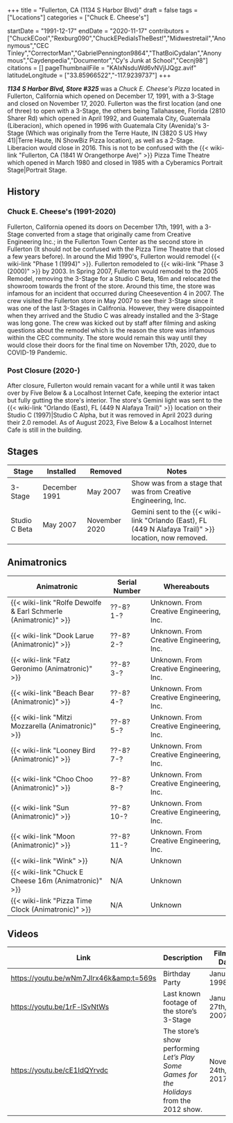 +++
title = "Fullerton, CA (1134 S Harbor Blvd)"
draft = false
tags = ["Locations"]
categories = ["Chuck E. Cheese's"]


startDate = "1991-12-17"
endDate = "2020-11-17"
contributors = ["ChuckECool","Rexburg090","ChuckEPediaIsTheBest!","Midwestretail","Anonymous","CEC Tinley","CorrectorMan","GabrielPennington9864","ThatBoiCydalan","Anonymous","Caydenpedia","Documentor","Cy's Junk at School","Cecnj98"]
citations = []
pageThumbnailFile = "KAIxNsduWd6vNVjIJQgz.avif"
latitudeLongitude = ["33.85966522","-117.9239737"]
+++

***1134 S Harbor Blvd, Store #325*** was a *Chuck E. Cheese's Pizza* located in Fullerton, California which opened on December 17, 1991, with a 3-Stage and closed on November 17, 2020. Fullerton was the first location (and one of three) to open with a 3-Stage, the others being Tallahassee, Florida (2810 Sharer Rd) which opened in April 1992, and Guatemala City, Guatemala (Liberacion), which opened in 1996 with Guatemala City (Avenida)'s 3-Stage (Which was originally from the Terre Haute, IN (3820 S US Hwy 41)|Terre Haute, IN ShowBiz Pizza location), as well as a 2-Stage. Liberacion would close in 2016. This is not to be confused with the {{< wiki-link "Fullerton, CA (1841 W Orangethorpe Ave)" >}} Pizza Time Theatre which opened in March 1980 and closed in 1985 with a Cyberamics Portrait Stage|Portrait Stage.

## History

### Chuck E. Cheese's (1991-2020)

Fullerton, California opened its doors on December 17th, 1991, with a 3-Stage converted from a stage that originally came from Creative Engineering Inc.; in the Fullerton Town Center as the second store in Fullerton (It should not be confused with the Pizza Time Theatre that closed a few years before). In around the Mid 1990's, Fullerton would remodel {{< wiki-link "Phase 1 (1994)" >}}. Fullerton remodeled to {{< wiki-link "Phase 3 (2000)" >}} by 2003. In Spring 2007, Fullerton would remodel to the 2005 Remodel, removing the 3-Stage for a Studio C Beta, 16m and relocated the showroom towards the front of the store. Around this time, the store was infamous for an incident that occurred during Cheesevention 4 in 2007. The crew visited the Fullerton store in May 2007 to see their 3-Stage since it was one of the last 3-Stages in Califronia. However, they were disappointed when they arrived and the Studio C was already installed and the 3-Stage was long gone. The crew was kicked out by staff after filming and asking questions about the remodel which is the reason the store was infamous within the CEC community. The store would remain this way until they would close their doors for the final time on November 17th, 2020, due to COVID-19 Pandemic.

### Post Closure (2020-)

After closure, Fullerton would remain vacant for a while until it was taken over by Five Below &amp; a Localhost Internet Cafe, keeping the exterior intact but fully gutting the store's interior. The store's Gemini light was sent to the {{< wiki-link "Orlando (East), FL (449 N Alafaya Trail)" >}} location on their Studio C (1997)|Studio C Alpha, but it was removed in April 2023 during their 2.0 remodel. As of August 2023, Five Below &amp; a Localhost Internet Cafe is still in the building.

## Stages

| Stage         | Installed     | Removed       | Notes                                                                                                        |
|---------------|---------------|---------------|--------------------------------------------------------------------------------------------------------------|
| 3-Stage       | December 1991 | May 2007      | Show was from a stage that was from Creative Engineering, Inc.                                               |
| Studio C Beta | May 2007      | November 2020 | Gemini sent to the {{< wiki-link "Orlando (East), FL (449 N Alafaya Trail)" >}} location, now removed. |

## Animatronics

| Animatronic                                                               | Serial Number | Whereabouts                              |
|---------------------------------------------------------------------------|---------------|------------------------------------------|
| {{< wiki-link "Rolfe Dewolfe &amp; Earl Schmerle (Animatronic)" >}} | ??-8? 1-?     | Unknown. From Creative Engineering, Inc. |
| {{< wiki-link "Dook Larue (Animatronic)" >}}                        | ??-8? 2-?     | Unknown. From Creative Engineering, Inc. |
| {{< wiki-link "Fatz Geronimo (Animatronic)" >}}                     | ??-8? 3-?     | Unknown. From Creative Engineering, Inc. |
| {{< wiki-link "Beach Bear (Animatronic)" >}}                        | ??-8? 4-?     | Unknown. From Creative Engineering, Inc. |
| {{< wiki-link "Mitzi Mozzarella (Animatronic)" >}}                  | ??-8? 5-?     | Unknown. From Creative Engineering, Inc. |
| {{< wiki-link "Looney Bird (Animatronic)" >}}                       | ??-8? 7-?     | Unknown. From Creative Engineering, Inc. |
| {{< wiki-link "Choo Choo (Animatronic)" >}}                         | ??-8? 8-?     | Unknown. From Creative Engineering, Inc. |
| {{< wiki-link "Sun (Animatronic)" >}}                               | ??-8? 10-?    | Unknown. From Creative Engineering, Inc. |
| {{< wiki-link "Moon (Animatronic)" >}}                              | ??-8? 11-?    | Unknown. From Creative Engineering, Inc. |
| {{< wiki-link "Wink" >}}                                            | N/A           | Unknown                                  |
| {{< wiki-link "Chuck E Cheese 16m (Animatronic)" >}}                | N/A           | Unknown                                  |
| {{< wiki-link "Pizza Time Clock (Animatronic)" >}}                  | N/A           | Unknown                                  |

## Videos

| Link                                    | Description                                                                              | Filming Date        |
|-----------------------------------------|------------------------------------------------------------------------------------------|---------------------|
| https://youtu.be/wNm7JIrx46k&amp;t=569s | Birthday Party                                                                           | January 1998        |
| https://youtu.be/1rF-lSvNtWs            | Last known footage of the store’s 3-Stage                                                | January 27th, 2007  |
| https://youtu.be/cE1IdQYrvdc            | The store’s show performing *Let’s Play Some Games for the Holidays* from the 2012 show. | November 24th, 2017 |